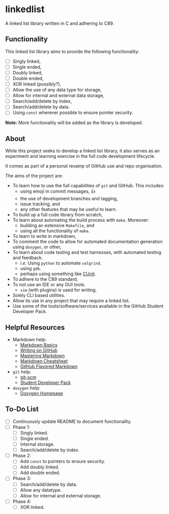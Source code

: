 # linkedlist
A linked list library written in C and adhering to C89.

## Functionality
This linked list library aims to provide the following functionality:
- [ ] Singly linked,
- [ ] Single ended,
- [ ] Doubly linked,
- [ ] Double ended,
- [ ] XOR linked (possibly?),
- [ ] Allow the use of any data type for storage,
- [ ] Allow for internal and external data storage,
- [ ] Search/add/delete by index,
- [ ] Search/add/delete by data.
- [ ] Using `const` wherever possible to ensure pointer security.

**Note:** More functionality will be added as the library is developed.

## About
While this project seeks to develop a linked list library, it also serves as an experiment and learning exercise in the full code development lifecycle.

It comes as part of a personal revamp of GitHub use and repo organisation.

The aims of the project are:
* To learn how to use the full capabilities of `git` and GitHub. This includes:
    - using emoji in commit messages, :+1:
    - the use of development branches and tagging,
    - issue tracking, and
    - any other features that may be useful to learn.
* To build up a full code library from scratch,
* To learn about automating the build process with `make`. Moreover:
    - building an extensive `Makefile`, and
    - using all the functionality of `make`.
* To learn to write in markdown,
*  To comment the code to allow for automated documentation generation using `doxygen`, or other,
* To learn about code testing and test harnesses, with automated testing and feedback.
    - _i.e._ Using `python` to automate `valgrind`.
    - using `gdb`.
    - perhaps using something like [CUnit](http://cunit.sourceforge.net/index.html).
* To adhere to the C89 standard,
* To not use an IDE or any GUI tools.
    - `vim` (with plugins) is used for writing.
* Solely CLI based utilities.
* Allow its use in any project that may require a linked list.
* Use some of the tools/software/services available in the GitHub Student Developer Pack.

## Helpful Resources
* Markdown help:
    - [Markdown Basics](https://help.github.com/articles/markdown-basics/)
    - [Writing on GitHub](https://help.github.com/articles/writing-on-github/)
    - [Mastering Markdown](https://guides.github.com/features/mastering-markdown/)
    - [Markdown Cheatsheet](https://github.com/adam-p/markdown-here/wiki/Markdown-Cheatsheet)
    - [GitHub Flavored Markdown](https://help.github.com/articles/github-flavored-markdown/)
* `git` help:
    - [git-scm](https://git-scm.com/)
    - [Student Developer Pack](https://education.github.com/pack)
* `doxygen` help:
    - [Doxygen Homepage](http://www.stack.nl/~dimitri/doxygen/)

## To-Do List
- [ ] Continuously update README to document functionality.
- [ ] Phase 1:
    - [ ] Singly linked.
    - [ ] Single ended.
    - [ ] Internal storage.
    - [ ] Search/add/delete by index.
- [ ] Phase 2:
    - [ ] Add `const` to pointers to ensure security.
    - [ ] Add doubly linked.
    - [ ] Add double ended.
- [ ] Phase 3:
    - [ ] Search/add/delete by data.
    - [ ] Allow any datatype.
    - [ ] Allow for internal and external storage.
- [ ] Phase 4:
    - [ ] XOR linked.
